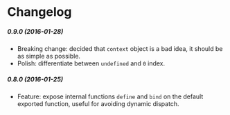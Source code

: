 # Changelog


##### 0.9.0 (2016-01-28)
- Breaking change: decided that `context` object is a bad idea, it should be as simple as possible.
- Polish: differentiate between `undefined` and `0` index.


##### 0.8.0 (2016-01-25)
- Feature: expose internal functions `define` and `bind` on the default exported function, useful for avoiding dynamic dispatch.
